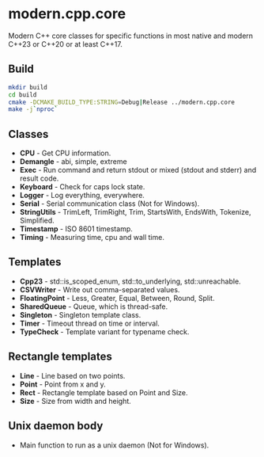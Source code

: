 # modern.cpp.core
Modern C++ core classes for specific functions in most native and modern C++23 or C++20 or at least C++17.

## Build
```bash
mkdir build
cd build
cmake -DCMAKE_BUILD_TYPE:STRING=Debug|Release ../modern.cpp.core
make -j`nproc`
```

## Classes
- **CPU** - Get CPU information.
- **Demangle** - abi, simple, extreme
- **Exec** - Run command and return stdout or mixed (stdout and stderr) and result code.
- **Keyboard** - Check for caps lock state.
- **Logger** - Log everything, everywhere.
- **Serial** - Serial communication class (Not for Windows).
- **StringUtils** - TrimLeft, TrimRight, Trim, StartsWith, EndsWith, Tokenize, Simplified.
- **Timestamp** - ISO 8601 timestamp.
- **Timing** - Measuring time, cpu and wall time.

## Templates
- **Cpp23** - std::is_scoped_enum, std::to_underlying, std::unreachable.
- **CSVWriter** - Write out comma-separated values.
- **FloatingPoint** - Less, Greater, Equal, Between, Round, Split.
- **SharedQueue** - Queue, which is thread-safe.
- **Singleton** - Singleton template class.
- **Timer** - Timeout thread on time or interval.
- **TypeCheck** - Template variant for typename check.

## Rectangle templates
- **Line** - Line based on two points.
- **Point** - Point from x and y.
- **Rect** - Rectangle template based on Point and Size.
- **Size** - Size from width and height.

## Unix daemon body
- Main function to run as a unix daemon (Not for Windows).
